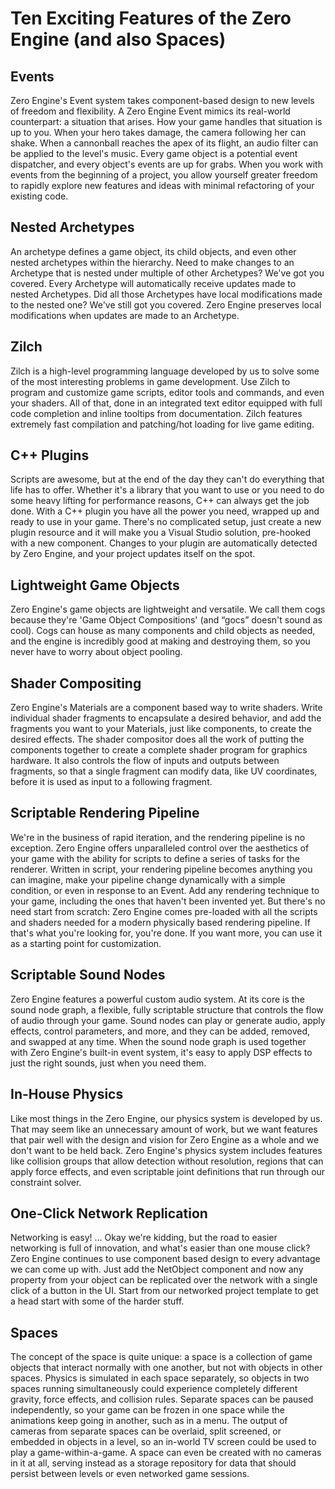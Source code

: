 # Ten Exciting Features of the Zero Engine (and also Spaces)

## Events

Zero Engine's Event system takes component-based design to new levels of freedom and flexibility. A Zero Engine Event mimics its real-world counterpart: a situation that arises. How your game handles that situation is up to you. When your hero takes damage, the camera following her can shake. When a cannonball reaches the apex of its flight, an audio filter can be applied to the level's music. Every game object is a potential event dispatcher, and every object's events are up for grabs. When you work with events from the beginning of a project, you allow yourself greater freedom to rapidly explore new features and ideas with minimal refactoring of your existing code.

## Nested Archetypes

An archetype defines a game object, its child objects, and even other nested archetypes within the hierarchy. Need to make changes to an Archetype that is nested under multiple of other Archetypes? We've got you covered. Every Archetype will automatically receive updates made to nested Archetypes. Did all those Archetypes have local modifications made to the nested one? We've still got you covered. Zero Engine preserves local modifications when updates are made to an Archetype.

## Zilch

Zilch is a high-level programming language developed by us to solve some of the most interesting problems in game development. Use Zilch to program and customize game scripts, editor tools and commands, and even your shaders. All of that, done in an integrated text editor equipped with full code completion and inline tooltips from documentation. Zilch features extremely fast compilation and patching/hot loading for live game editing.

## C++ Plugins

Scripts are awesome, but at the end of the day they can't do everything that life has to offer. Whether it's a library that you want to use or you need to do some heavy lifting for performance reasons, C++ can always get the job done. With a C++ plugin you have all the power you need, wrapped up and ready to use in your game. There's no complicated setup, just create a new plugin resource and it will make you a Visual Studio solution, pre-hooked with a new component. Changes to your plugin are automatically detected by Zero Engine, and your project updates itself on the spot.

## Lightweight Game Objects

Zero Engine's game objects are lightweight and versatile. We call them cogs because they're 'Game Object Compositions' (and “gocs” doesn't sound as cool). Cogs can house as many components and child objects as needed, and the engine is incredibly good at making and destroying them, so you never have to worry about object pooling.

## Shader Compositing

Zero Engine's Materials are a component based way to write shaders. Write individual shader fragments to encapsulate a desired behavior, and add the fragments you want to your Materials, just like components, to create the desired effects. The shader compositor does all the work of putting the components together to create a complete shader program for graphics hardware. It also controls the flow of inputs and outputs between fragments, so that a single fragment can modify data, like UV coordinates, before it is used as input to a following fragment.

## Scriptable Rendering Pipeline

We're in the business of rapid iteration, and the rendering pipeline is no exception. Zero Engine offers unparalleled control over the aesthetics of your game with the ability for scripts to define a series of tasks for the renderer. Written in script, your rendering pipeline becomes anything you can imagine, make your pipeline change dynamically with a simple condition, or even in response to an Event. Add any rendering technique to your game, including the ones that haven't been invented yet. But there's no need start from scratch: Zero Engine comes pre-loaded with all the scripts and shaders needed for a modern physically based rendering pipeline. If that's what you're looking for, you're done. If you want more, you can use it as a starting point for customization.

## Scriptable Sound Nodes

Zero Engine features a powerful custom audio system. At its core is the sound node graph, a flexible, fully scriptable structure that controls the flow of audio through your game. Sound nodes can play or generate audio, apply effects, control parameters, and more, and they can be added, removed, and swapped at any time. When the sound node graph is used together with Zero Engine's built-in event system, it's easy to apply DSP effects to just the right sounds, just when you need them.

## In-House Physics

Like most things in the Zero Engine, our physics system is developed by us. That may seem like an unnecessary amount of work, but we want features that pair well with the design and vision for Zero Engine as a whole and we don't want to be held back. Zero Engine's physics system includes features like collision groups that allow detection without resolution, regions that can apply force effects, and even scriptable joint definitions that run through our constraint solver.

## One-Click Network Replication

Networking is easy! ... Okay we're kidding, but the road to easier networking is full of innovation, and what's easier than one mouse click? Zero Engine continues to use component based design to every advantage we can come up with. Just add the NetObject component and now any property from your object can be replicated over the network with a single click of a button in the UI. Start from our networked project template to get a head start with some of the harder stuff.

## Spaces

The concept of the space is quite unique: a space is a collection of game objects that interact normally with one another, but not with objects in other spaces. Physics is simulated in each space separately, so objects in two spaces running simultaneously could experience completely different gravity, force effects, and collision rules. Separate spaces can be paused independently, so your game can be frozen in one space while the animations keep going in another, such as in a menu. The output of cameras from separate spaces can be overlaid, split screened, or embedded in objects in a level, so an in-world TV screen could be used to play a game-within-a-game. A space can even be created with no cameras in it at all, serving instead as a storage repository for data that should persist between levels or even networked game sessions.
